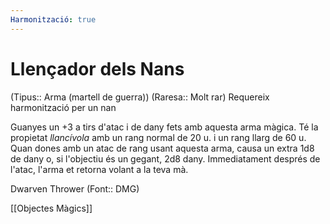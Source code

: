 ```yaml
---
Harmonització: true
---
```

# Llençador dels Nans

(Tipus:: Arma (martell de guerra)) (Raresa:: Molt rar) 
Requereix harmonització per un nan

Guanyes un +3 a tirs d'atac i de dany fets amb aquesta arma màgica. Té la propietat *llancívola* amb un rang normal de 20 u. i un rang llarg de 60 u. Quan dones amb un atac de rang usant aquesta arma, causa un extra 1d8 de dany o, si l'objectiu és un gegant, 2d8 dany. Immediatament després de l'atac, l'arma et retorna volant a la teva mà.


Dwarven Thrower (Font:: DMG)

[[Objectes Màgics]]